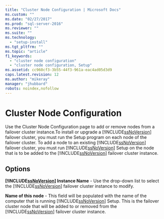 ```yaml
---
title: "Cluster Node Configuration | Microsoft Docs"
ms.custom: ""
ms.date: "02/27/2017"
ms.prod: "sql-server-2016"
ms.reviewer: ""
ms.suite: ""
ms.technology: 
  - "setup-install"
ms.tgt_pltfrm: ""
ms.topic: "article"
f1_keywords: 
  - "cluster node configuration"
  - "cluster node configuration, Setup"
ms.assetid: cc960cf3-3b55-44f3-961a-eac4ad05d3d9
caps.latest.revision: 12
ms.author: "mikeray"
manager: "jhubbard"
robots: noindex,nofollow
---
```

# Cluster Node Configuration
  Use the Cluster Node Configuration page to add or remove nodes from a failover cluster instance.To install or upgrade a [!INCLUDE[ssNoVersion](../a9notintoc/includes/ssnoversion-md.md)] failover cluster, you must run the Setup program on each node of the failover cluster. To add a node to an existing [!INCLUDE[ssNoVersion](../a9notintoc/includes/ssnoversion-md.md)] failover cluster, you must run [!INCLUDE[ssNoVersion](../a9notintoc/includes/ssnoversion-md.md)] Setup on the node that is to be added to the [!INCLUDE[ssNoVersion](../a9notintoc/includes/ssnoversion-md.md)] failover cluster instance.  
  
## Options  
 **[!INCLUDE[ssNoVersion](../a9notintoc/includes/ssnoversion-md.md)] Instance Name** - Use the drop-down list to select the [!INCLUDE[ssNoVersion](../a9notintoc/includes/ssnoversion-md.md)] failover cluster instance to modify.  
  
 **Name of this node** - This field will be populated with the name of the computer that is running [!INCLUDE[ssNoVersion](../a9notintoc/includes/ssnoversion-md.md)] Setup. This is the failover cluster node that will be added to or removed from the [!INCLUDE[ssNoVersion](../a9notintoc/includes/ssnoversion-md.md)] failover cluster instance.  
  
  